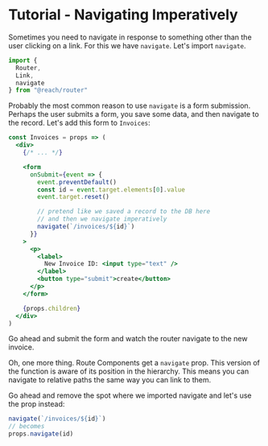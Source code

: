 # Tutorial - Navigating Imperatively

Sometimes you need to navigate in response to something other than the user clicking on a link. For this we have `navigate`. Let's import `navigate`.

```jsx
import {
  Router,
  Link,
  navigate
} from "@reach/router"
```

Probably the most common reason to use `navigate` is a form submission. Perhaps the user submits a form, you save some data, and then navigate to the record. Let's add this form to `Invoices`:

```jsx
const Invoices = props => (
  <div>
    {/* ... */}

    <form
      onSubmit={event => {
        event.preventDefault()
        const id = event.target.elements[0].value
        event.target.reset()

        // pretend like we saved a record to the DB here
        // and then we navigate imperatively
        navigate(`/invoices/${id}`)
      }}
    >
      <p>
        <label>
          New Invoice ID: <input type="text" />
        </label>
        <button type="submit">create</button>
      </p>
    </form>

    {props.children}
  </div>
)
```

Go ahead and submit the form and watch the router navigate to the new invoice.

Oh, one more thing. Route Components get a `navigate` prop. This version of the function is aware of its position in the hierarchy. This means you can navigate to relative paths the same way you can link to them.

Go ahead and remove the spot where we imported navigate and let's use the prop instead:

```jsx
navigate(`/invoices/${id}`)
// becomes
props.navigate(id)
```
